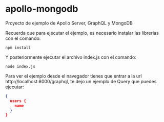 # apollo-mongodb

Proyecto de ejemplo de Apollo Server, GraphQL y MongoDB

Recuerda que para ejecutar el ejemplo, es necesario instalar las librerias con el comando:

``` 
npm install
```

Y posteriormente ejecutar el archivo index.js con el comando:

```
node index.js
```

Para ver el ejemplo desde el navegador tienes que entrar a la url http://localhost:8000/graphql, te dejo un ejemplo de Query que puedes ejecutar:

```json
{
  users {
    name
  }
}
```

